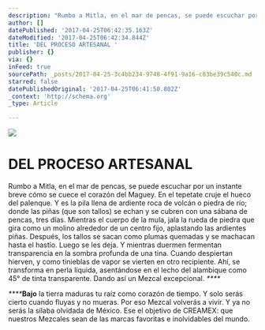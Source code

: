 ```yaml
---
description: "Rumbo a Mitla, en el mar de pencas, se puede escuchar por un instante breve cómo se cuece el corazón del Maguey. En el tepetate cruje el hueco del palenque. Y es la pila llena de ardiente roca de volcán o piedra de río; donde las piñas (que son tallos) se echan y se cubren con una sábana de pencas, tres días. Mientras el cuerpo de la mula, jala la rueda de piedra que gira como un molino alrededor de un centro fijo, aplastando las ardientes piñas.  Después, los tallos se sacan como plumas quemadas y se machacan hasta el hastío. Luego se les deja. Y mientras duermen fermentan transparencia en la sombra profunda de una tina. Cuando despiertan hierven, y como tinieblas de vapor se vierten en otro recipiente. Ahí, se transforma en perla líquida, asentándose en el lecho del alambique como 45° de tinta transparente. Dando así un Mezcal excepcional. \_\_ \_\_\_\_"
author: []
datePublished: '2017-04-25T06:42:35.163Z'
dateModified: '2017-04-25T06:42:34.844Z'
title: 'DEL PROCESO ARTESANAL '
publisher: {}
via: {}
inFeed: true
sourcePath: _posts/2017-04-25-3c4bb234-9748-4f91-9a16-c83be39c540c.md
starred: false
datePublishedOriginal: '2017-04-25T06:41:50.802Z'
_context: 'http://schema.org'
_type: Article

---
```

![](https://the-grid-user-content.s3-us-west-2.amazonaws.com/35718e1c-890e-4c9e-9d9a-3539aa3110ec.jpg)

# **DEL PROCESO ARTESANAL**

Rumbo a Mitla, en el mar de pencas, se puede escuchar por un instante breve cómo se cuece el corazón del Maguey. En el tepetate cruje el hueco del palenque. Y es la pila llena de ardiente roca de volcán o piedra de río; donde las piñas (que son tallos) se echan y se cubren con una sábana de pencas, tres días. Mientras el cuerpo de la mula, jala la rueda de piedra que gira como un molino alrededor de un centro fijo, aplastando las ardientes piñas.  Después, los tallos se sacan como plumas quemadas y se machacan hasta el hastío. Luego se les deja. Y mientras duermen fermentan transparencia en la sombra profunda de una tina. Cuando despiertan hierven, y como tinieblas de vapor se vierten en otro recipiente. Ahí, se transforma en perla líquida, asentándose en el lecho del alambique como 45° de tinta transparente. Dando así un Mezcal excepcional.   _****_

_****_**Bajo** la tierra maduras tu raíz como corazón de tiempo. Y solo serás cierto cuando fluyas y no mueras. Por eso Mezcal volverás a vivir. Y ya no serás la sílaba olvidada de México. Ese el objetivo de CREAMEX: que nuestros Mezcales sean de las marcas favoritas e inolvidables del mundo.